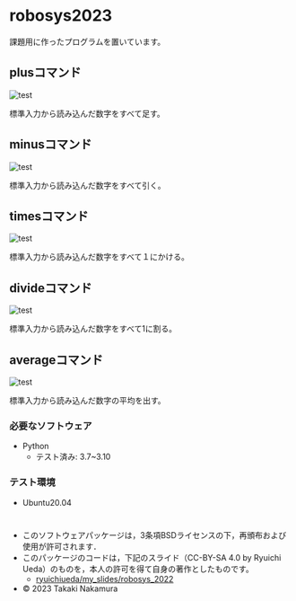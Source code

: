 # robosys2023
課題用に作ったプログラムを置いています。

## plusコマンド
![test](https://github.com/ashinaka/robosys2023/actions/workflows/test.yml/badge.svg)

標準入力から読み込んだ数字をすべて足す。

## minusコマンド
![test](https://github.com/ashinaka/robosys2023/actions/workflows/minus.yml/badge.svg)

標準入力から読み込んだ数字をすべて引く。

## timesコマンド
![test](https://github.com/ashinaka/robosys2023/actions/workflows/times.yml/badge.svg)

標準入力から読み込んだ数字をすべて１にかける。

## divideコマンド
![test](https://github.com/ashinaka/robosys2023/actions/workflows/divide.yml/badge.svg)

標準入力から読み込んだ数字をすべて1に割る。

## averageコマンド
![test](https://github.com/ashinaka/robosys2023/actions/workflows/ave.yml/badge.svg)

標準入力から読み込んだ数字の平均を出す。


### 必要なソフトウェア
* Python
  * テスト済み: 3.7~3.10

### テスト環境
* Ubuntu20.04

# 
* このソフトウェアパッケージは，3条項BSDライセンスの下，再頒布および使用が許可されます．
* このパッケージのコードは，下記のスライド（CC-BY-SA 4.0 by Ryuichi Ueda）のものを，本人の許可を得て自身の著作としたものです。
  * [ryuichiueda/my_slides/robosys_2022](https://github.com/ryuichiueda/my_slides/tree/master/robosys_2022)
* © 2023 Takaki Nakamura
